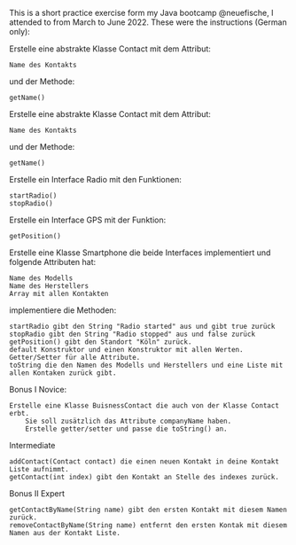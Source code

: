 This is a short practice exercise form my Java bootcamp @neuefische, I attended to from March to June 2022. These were the instructions (German only):

Erstelle eine abstrakte Klasse Contact mit dem Attribut:

    Name des Kontakts

und der Methode:

    getName()

Erstelle eine abstrakte Klasse Contact mit dem Attribut:

    Name des Kontakts

und der Methode:

    getName()

Erstelle ein Interface Radio mit den Funktionen:

    startRadio()
    stopRadio()

Erstelle ein Interface GPS mit der Funktion:

    getPosition()



Erstelle eine Klasse Smartphone die beide Interfaces implementiert und folgende Attributen hat:

    Name des Modells
    Name des Herstellers
    Array mit allen Kontakten

implementiere die Methoden:

    startRadio gibt den String "Radio started" aus und gibt true zurück
    stopRadio gibt den String "Radio stopped" aus und false zurück
    getPosition() gibt den Standort "Köln" zurück.
    default Konstruktor und einen Konstruktor mit allen Werten.
    Getter/Setter für alle Attribute.
    toString die den Namen des Modells und Herstellers und eine Liste mit allen Kontaken zurück gibt.


Bonus I
Novice:

    Erstelle eine Klasse BuisnessContact die auch von der Klasse Contact erbt.
        Sie soll zusätzlich das Attribute companyName haben.
        Erstelle getter/setter und passe die toString() an.

Intermediate

    addContact(Contact contact) die einen neuen Kontakt in deine Kontakt Liste aufnimmt.
    getContact(int index) gibt den Kontakt an Stelle des indexes zurück.
    
 
Bonus II
Expert

    getContactByName(String name) gibt den ersten Kontakt mit diesem Namen zurück.
    removeContactByName(String name) entfernt den ersten Kontak mit diesem Namen aus der Kontakt Liste.




